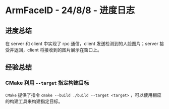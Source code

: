 # ArmFaceID - 24/8/8 - 进度日志

## 进度总结
在 server 和 client 中实现了 rpc 通信，client 发送检测到的人脸图片；server 接受并返回，client 将接收到的图片展示在窗口上。

## 经验总结

### CMake 利用 `--target` 指定构建目标 
`CMake` 提供了指令 `cmake --build ./build --target <target>` ，可以使用相应的构建工具来构建指定目标。